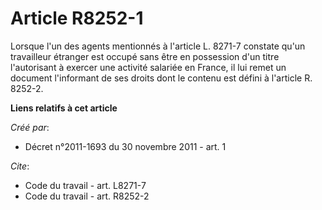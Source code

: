 # Article R8252-1

Lorsque l'un des agents mentionnés à l'article L. 8271-7 constate qu'un travailleur étranger est occupé sans être en
possession d'un titre l'autorisant à exercer une activité salariée en France, il lui remet un document l'informant de ses
droits dont le contenu est défini à l'article R. 8252-2.

**Liens relatifs à cet article**

_Créé par_:

  - Décret n°2011-1693 du 30 novembre 2011 - art. 1

_Cite_:

  - Code du travail - art. L8271-7
  - Code du travail - art. R8252-2
